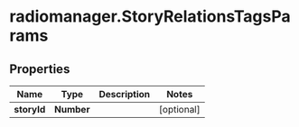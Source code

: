 # radiomanager.StoryRelationsTagsParams

## Properties
Name | Type | Description | Notes
------------ | ------------- | ------------- | -------------
**storyId** | **Number** |  | [optional] 


